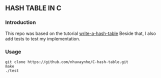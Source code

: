 ## HASH TABLE IN C

### Introduction
This repo was based on the tutorial [write-a-hash-table](https://github.com/jamesroutley/write-a-hash-table/tree/master)
Beside that, I also add tests to test my implementation.

### Usage
```
git clone https://github.com/nhuvaynhe/C-hash-table.git
make
./test
```
